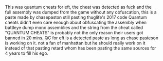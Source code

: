 This was quantum cheats for eft, the cheat was detected as fuck and the full assembly was dumped from the game without any obfuscation, this is a paste made by chasepaston still pasting thuglife's 2017 code
Quantum cheats didn't even care enough about obfuscating the assembly when battleye dump mono assemblies and the string from the cheat called "QUANTUM CHEATS" is probably not the only reason their users got banned in 20 mins.
QC for eft is a detected paste as long as chase pasteson is working on it. not a fan of manhattan but he should really work on it instead of that pasting retard whom has been pasting the same sources for 4 years to fill his ego.

